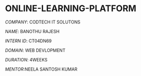 # ONLINE-LEARNING-PLATFORM
*COMPANY*: CODTECH IT SOLUTONS

*NAME*: BANOTHU RAJESH

*INTERN ID*: CT04DN69

*DOMAIN*: WEB DEVLOPMENT

*DURATION*: 4WEEKS

*MENTOR*:NEELA SANTOSH KUMAR

